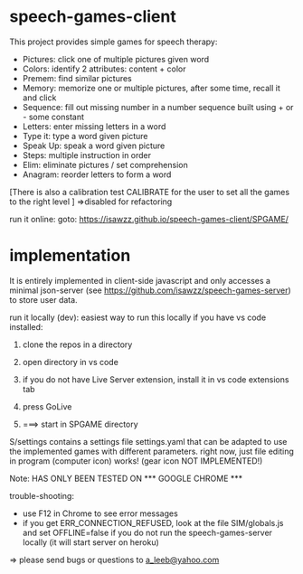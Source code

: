 # speech-games-client

This project provides simple games for speech therapy:
- Pictures: click one of multiple pictures given word
- Colors: identify 2 attributes: content + color 
- Premem: find similar pictures
- Memory: memorize one or multiple pictures, after some time, recall it and click
- Sequence: fill out missing number in a number sequence built using + or - some constant
- Letters: enter missing letters in a word
- Type it: type a word given picture
- Speak Up: speak a word given picture
- Steps: multiple instruction in order
- Elim: eliminate pictures / set comprehension
- Anagram: reorder letters to form a word

[There is also a calibration test CALIBRATE for the user to set all the games to the right level ] =>disabled for refactoring

run it online:
goto: https://isawzz.github.io/speech-games-client/SPGAME/


# implementation

It is entirely implemented in client-side javascript and only accesses a minimal json-server (see https://github.com/isawzz/speech-games-server) to store user data.

run it locally (dev):
easiest way to run this locally if you have vs code installed:
1. clone the repos in a directory

2. open directory in vs code

3. if you do not have Live Server extension, install it in vs code extensions tab

4. press GoLive

5. ===> start in SPGAME directory 

S/settings contains a settings file settings.yaml that can be adapted to use the implemented games with different parameters. right now, just file editing in program (computer icon) works! (gear icon NOT IMPLEMENTED!)

Note: HAS ONLY BEEN TESTED ON *** GOOGLE CHROME ***

trouble-shooting: 
- use F12 in Chrome to see error messages
- if you get ERR_CONNECTION_REFUSED, look at the file SIM/globals.js and set OFFLINE=false if you do not run the speech-games-server locally (it will start server on heroku)

=> please send bugs or questions to a_leeb@yahoo.com
